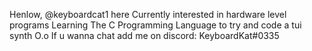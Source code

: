 Henlow, @keyboardcat1 here
Currently interested in hardware level programs
Learning The C Programming Language to try and code a tui synth O.o
If u wanna chat add me on discord: KeyboardKat#0335

